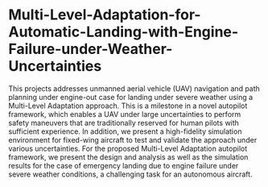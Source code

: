 # Multi-Level-Adaptation-for-Automatic-Landing-with-Engine-Failure-under-Weather-Uncertainties
This projects addresses unmanned aerial vehicle (UAV) navigation and path planning under engine-out case for landing under severe weather using a Multi-Level Adaptation approach. This is a milestone in a novel autopilot framework, which enables a UAV under large uncertainties to perform safety maneuvers that are traditionally reserved for human pilots with sufficient experience. In addition, we present a high-fidelity simulation environment for fixed-wing aircraft to test and validate the approach under various uncertainties. For the proposed Multi-Level Adaptation autopilot framework, we present the design and analysis as well as the simulation results for the case of emergency landing due to engine failure under severe weather conditions, a challenging task for an autonomous aircraft.
